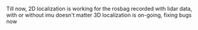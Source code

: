 Till now, 2D localization is working for the rosbag recorded with lidar data, with or without imu doesn't matter 3D localization is on-going, fixing bugs now

